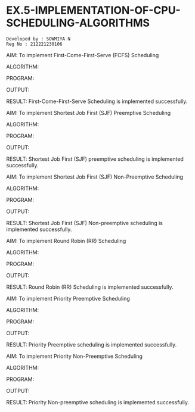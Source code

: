 # EX.5-IMPLEMENTATION-OF-CPU-SCHEDULING-ALGORITHMS
```
Developed by : SOWMIYA N
Reg No : 212221230106
```
AIM: To implement First-Come-First-Serve (FCFS) Scheduling

ALGORITHM:


PROGRAM:


OUTPUT:


RESULT: First-Come-First-Serve Scheduling is implemented successfully.


AIM: To implement Shortest Job First (SJF) Preemptive Scheduling

ALGORITHM:


PROGRAM:


OUTPUT:


RESULT: Shortest Job First (SJF) preemptive scheduling is implemented successfully.


AIM: To implement Shortest Job First (SJF) Non-Preemptive Scheduling

ALGORITHM:


PROGRAM:


OUTPUT:


RESULT: Shortest Job First (SJF) Non-preemptive scheduling is implemented successfully.

AIM: To implement Round Robin (RR) Scheduling

ALGORITHM:


PROGRAM:


OUTPUT:


RESULT: Round Robin (RR) Scheduling is implemented successfully.


AIM: To implement Priority Preemptive Scheduling

ALGORITHM:


PROGRAM:


OUTPUT:


RESULT: Priority Preemptive scheduling is implemented successfully.


AIM: To implement Priority Non-Preemptive Scheduling

ALGORITHM:


PROGRAM:


OUTPUT:


RESULT: Priority Non-preemptive scheduling is implemented successfully.

